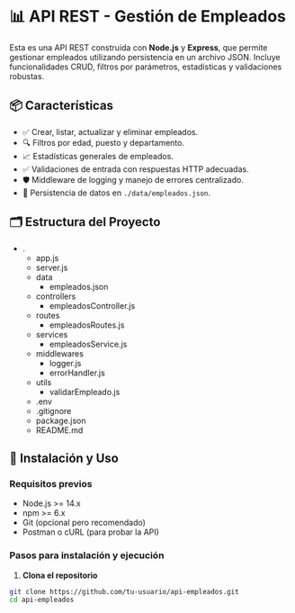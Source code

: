 # 📊 API REST - Gestión de Empleados

Esta es una API REST construida con **Node.js** y **Express**, que permite gestionar empleados utilizando persistencia en un archivo JSON. Incluye funcionalidades CRUD, filtros por parámetros, estadísticas y validaciones robustas.

## 📦 Características

- ✅ Crear, listar, actualizar y eliminar empleados.
- 🔍 Filtros por edad, puesto y departamento.
- 📈 Estadísticas generales de empleados.
- ✅ Validaciones de entrada con respuestas HTTP adecuadas.
- 🛡️ Middleware de logging y manejo de errores centralizado.
- 💾 Persistencia de datos en `./data/empleados.json`.

## 🗂 Estructura del Proyecto

- .
  - app.js
  - server.js
  - data
    - empleados.json
  - controllers
    - empleadosController.js
  - routes
    - empleadosRoutes.js
  - services
    - empleadosService.js
  - middlewares
    - logger.js
    - errorHandler.js
  - utils
    - validarEmpleado.js
  - .env
  - .gitignore
  - package.json
  - README.md


## 🚀 Instalación y Uso

### Requisitos previos

- Node.js >= 14.x
- npm >= 6.x
- Git (opcional pero recomendado)
- Postman o cURL (para probar la API)

### Pasos para instalación y ejecución

1. **Clona el repositorio**

```bash
git clone https://github.com/tu-usuario/api-empleados.git
cd api-empleados